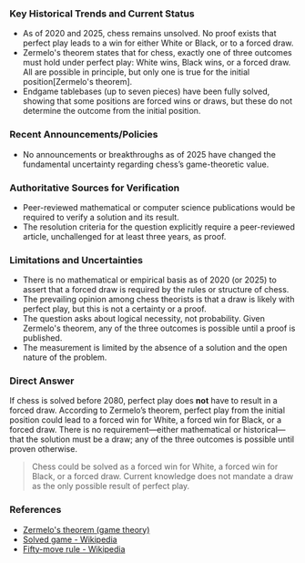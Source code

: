 ### Key Historical Trends and Current Status

- As of 2020 and 2025, chess remains unsolved. No proof exists that perfect play leads to a win for either White or Black, or to a forced draw.
- Zermelo's theorem states that for chess, exactly one of three outcomes must hold under perfect play: White wins, Black wins, or a forced draw. All are possible in principle, but only one is true for the initial position[Zermelo's theorem].
- Endgame tablebases (up to seven pieces) have been fully solved, showing that some positions are forced wins or draws, but these do not determine the outcome from the initial position.

### Recent Announcements/Policies

- No announcements or breakthroughs as of 2025 have changed the fundamental uncertainty regarding chess’s game-theoretic value.

### Authoritative Sources for Verification

- Peer-reviewed mathematical or computer science publications would be required to verify a solution and its result.
- The resolution criteria for the question explicitly require a peer-reviewed article, unchallenged for at least three years, as proof.

### Limitations and Uncertainties

- There is no mathematical or empirical basis as of 2020 (or 2025) to assert that a forced draw is required by the rules or structure of chess.
- The prevailing opinion among chess theorists is that a draw is likely with perfect play, but this is not a certainty or a proof.
- The question asks about logical necessity, not probability. Given Zermelo's theorem, any of the three outcomes is possible until a proof is published.
- The measurement is limited by the absence of a solution and the open nature of the problem.

### Direct Answer

If chess is solved before 2080, perfect play does **not** have to result in a forced draw. According to Zermelo’s theorem, perfect play from the initial position could lead to a forced win for White, a forced win for Black, or a forced draw. There is no requirement—either mathematical or historical—that the solution must be a draw; any of the three outcomes is possible until proven otherwise.

> Chess could be solved as a forced win for White, a forced win for Black, or a forced draw. Current knowledge does not mandate a draw as the only possible result of perfect play.

### References
- [Zermelo's theorem (game theory)](https://en.wikipedia.org/wiki/Zermelo%27s_theorem_(game_theory))
- [Solved game - Wikipedia](https://en.wikipedia.org/wiki/Solved_game)
- [Fifty-move rule - Wikipedia](https://en.wikipedia.org/wiki/Fifty-move_rule)